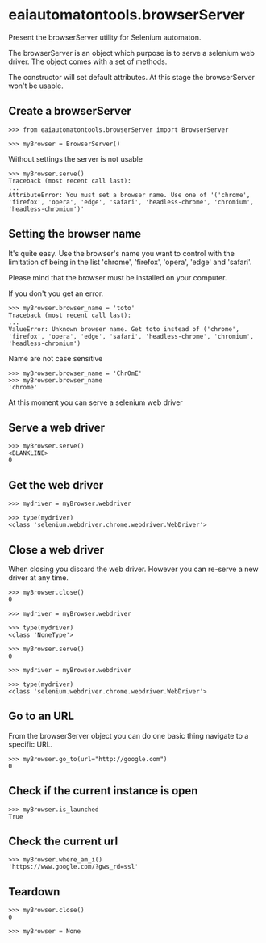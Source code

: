 # eaiautomatontools.browserServer

Present the browserServer utility for Selenium automaton.

The browserServer is an object which purpose is to serve a selenium web driver.
The object comes with a set of methods.

The constructor will set default attributes. At this stage the browserServer won't be usable.

## Create a browserServer


    >>> from eaiautomatontools.browserServer import BrowserServer

    >>> myBrowser = BrowserServer()

Without settings the server is not usable

    >>> myBrowser.serve()
    Traceback (most recent call last):
    ...
    AttributeError: You must set a browser name. Use one of '('chrome', 'firefox', 'opera', 'edge', 'safari', 'headless-chrome', 'chromium', 'headless-chromium')'


## Setting the browser name
It's quite easy. Use the browser's name you want to control with the limitation of being in the list 'chrome', 'firefox',
'opera', 'edge' and 'safari'.

Please mind that the browser must be installed on your computer.

If you don't you get an error.

    >>> myBrowser.browser_name = 'toto'
    Traceback (most recent call last):
    ...
    ValueError: Unknown browser name. Get toto instead of ('chrome', 'firefox', 'opera', 'edge', 'safari', 'headless-chrome', 'chromium', 'headless-chromium')

Name are not case sensitive

    >>> myBrowser.browser_name = 'ChrOmE'
    >>> myBrowser.browser_name
    'chrome'


At this moment you can serve a selenium web driver

## Serve a web driver

    >>> myBrowser.serve()
    <BLANKLINE>
    0

## Get the web driver

    >>> mydriver = myBrowser.webdriver

    >>> type(mydriver)
    <class 'selenium.webdriver.chrome.webdriver.WebDriver'>

## Close a web driver

When closing you discard the web driver. However you can re-serve a new driver at any time.

    >>> myBrowser.close()
    0

    >>> mydriver = myBrowser.webdriver

    >>> type(mydriver)
    <class 'NoneType'>

    >>> myBrowser.serve()
    0

    >>> mydriver = myBrowser.webdriver

    >>> type(mydriver)
    <class 'selenium.webdriver.chrome.webdriver.WebDriver'>

## Go to an URL

From the browserServer object you can do one basic thing navigate to a specific URL.

    >>> myBrowser.go_to(url="http://google.com")
    0

## Check if the current instance is open

    >>> myBrowser.is_launched
    True


## Check the current url
    
    >>> myBrowser.where_am_i()
    'https://www.google.com/?gws_rd=ssl'


Teardown
------------------------------
    >>> myBrowser.close()
    0

    >>> myBrowser = None
